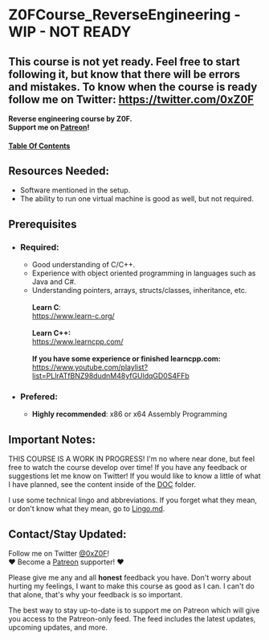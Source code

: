 # Z0FCourse_ReverseEngineering - WIP - NOT READY

## This course is not yet ready. Feel free to start following it, but know that there will be errors and mistakes. To know when the course is ready follow me on Twitter: https://twitter.com/0xZ0F

**Reverse engineering course by Z0F.  
Support me on [Patreon](https://www.patreon.com/z0f)!**

#### [Table Of Contents](TableOfContents.md)
<a name="resources"></a>
## Resources Needed:
* Software mentioned in the setup.
* The ability to run one virtual machine is good as well, but not required.
<a name="prerequisites"></a>
## Prerequisites
* ### Required:
    * Good understanding of C/C++.
    * Experience with object oriented programming in languages such as Java and C#.
    * Understanding pointers, arrays, structs/classes, inheritance, etc.
    <br /><br />**Learn C**:
    <br /> https://www.learn-c.org/
    <br /><br />**Learn C++:**
    <br /> https://www.learncpp.com/  
    <br /> **If you have some experience or finished learncpp.com:**
    <br /> https://www.youtube.com/playlist?list=PLlrATfBNZ98dudnM48yfGUldqGD0S4FFb
* ### Prefered:
    * **Highly recommended**: x86 or x64 Assembly Programming
    
<a name="importantnotes"></a>
## Important Notes:
THIS COURSE IS A WORK IN PROGRESS! I'm no where near done, but feel free to watch the course develop over time! If you have any feedback or suggestions let me know on Twitter! If you would like to know a little of what I have planned, see the content inside of the [DOC](DOC) folder.

I use some technical lingo and abbreviations. If you forget what they mean, or don't know what they mean, go to [Lingo.md](Lingo.md).

<a name="contact"></a>
## Contact/Stay Updated:
Follow me on Twitter [@0xZ0F](https://twitter.com/0xZ0F)!
<br /> :heart: Become a [Patreon](https://www.patreon.com/z0f) supporter! :heart:

Please give me any and all **honest** feedback you have. Don't worry about hurting my feelings, I want to make this course as good as I can. I can't do that alone, that's why your feedback is so important.

The best way to stay up-to-date is to support me on Patreon which will give you access to the Patreon-only feed. The feed includes the latest updates, upcoming updates, and more.
<br />
